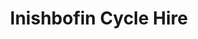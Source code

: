 ---
title: "Inishbofin Cycle Hire"
address: "Middle Quarter, Inishbofin, Inishbofin Island, Co. Galway"
tel: "+353 (0)95 45 833"
county: "Galway"
category: "Cycling"
type: "Content"
lat: "53.614463806152344"
lng: "-10.209372520446777"
---